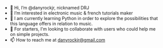 - 👋 Hi, I’m @danyrockjr, nicknamed DRJ
- 👀 I’m interested in electronic music & french tutorials maker
- 🌱 I am currently learning Python in order to explore the possibilities that this language offers in relation to music.
- 💞️ For starters, I'm looking to collaborate with users who could help me on simple projects.
- 📫 How to reach me at danyrockjr@gmail.com

<!---
danyrockjr/danyrockjr is a ✨ special ✨ repository because its `README.md` (this file) appears on your GitHub profile.
You can click the Preview link to take a look at your changes.
--->
